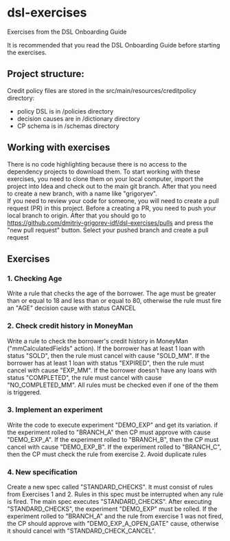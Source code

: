 # dsl-exercises
Exercises from the DSL Onboarding Guide

It is recommended that you read the DSL Onboarding Guide before starting the exercises.

## Project structure:
Credit policy files are stored in the src/main/resources/creditpolicy directory:
- policy DSL is in /policies directory
- decision causes are in /dictionary directory
- CP schema is in /schemas directory

## Working with exercises
There is no code highlighting because there is no access to the dependency projects to download them.
To start working with these exercises, you need to clone them on your local computer, import the project into Idea and check out to the main git branch. After that you need to create a new branch, with a name like "grigoryev".  
If you need to review your code for someone, you will need to create a pull request (PR) in this project. Before a creating a PR, you need to push your local branch to origin. After that you should go to https://github.com/dmitriy-grigorev-idf/dsl-exercises/pulls and press the "new pull request" button. Select your pushed branch and create a pull request

## Exercises
### 1. Checking Age
Write a rule that checks the age of the borrower. The age must be greater than or equal to 18 and less than or equal to 80, otherwise the rule must fire an "AGE" decision cause with status CANCEL

### 2. Check credit history in MoneyMan
Write a rule to check the borrower's credit history in MoneyMan ("mmCalculatedFields" action). If the borrower has at least 1 loan with status "SOLD", then the rule must cancel with cause "SOLD_MM". If the borrower has at least 1 loan with status "EXPIRED", then the rule must cancel with cause "EXP_MM". If the borrower doesn't have any loans with status "COMPLETED", the rule must cancel with cause "NO_COMPLETED_MM". All rules must be checked even if one of the them is triggered.

### 3. Implement an experiment
Write the code to execute experiment "DEMO_EXP" and get its variation. if the experiment rolled to "BRANCH_A" then CP must approve with cause "DEMO_EXP_A". If the experiment rolled to "BRANCH_B", then the CP must cancel with cause "DEMO_EXP_B". If the experiment rolled to "BRANCH_C", then the CP must check the rule from exercise 2. Avoid duplicate rules

### 4. New specification
Create a new spec called "STANDARD_CHECKS". It must consist of rules from Exercises 1 and 2. Rules in this spec must be interrupted when any rule is fired. The main spec executes "STANDARD_CHECKS". After executing "STANDARD_CHECKS", the experiment "DEMO_EXP" must be rolled. If the experiment rolled to "BRANCH_A" and the rule from exercise 1 was not fired, the CP should approve with "DEMO_EXP_A_OPEN_GATE" cause, otherwise it should cancel with "STANDARD_CHECK_CANCEL".